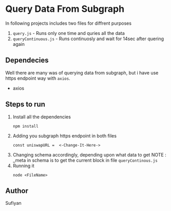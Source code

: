# Query Data From Subgraph 
In following projects includes two files for diffrent purposes
1. `query.js` - Runs only one time and quries all the data
2. `queryContinuous.js` - Runs continuosly and wait for 14sec after quering again

## Dependecies
Well there are many was of querying data from subgraph, but i have use https endpoint way with `axios`.
- axios

## Steps to run 
1. Install all the dependencies 
    ```
    npm install
    ```
2. Adding you subgraph https endpoint in both files 
    ```
    const uniswapURL =  <-Change-It-Here->
    ```
3. Changing schema accordingly, depending upon what data to get
    NOTE : _meta in schema is to get the current block in file `queryContinous.js`
4. Running it 
    ```
    node <FileName>
    ```
    
## Author
Sufiyan